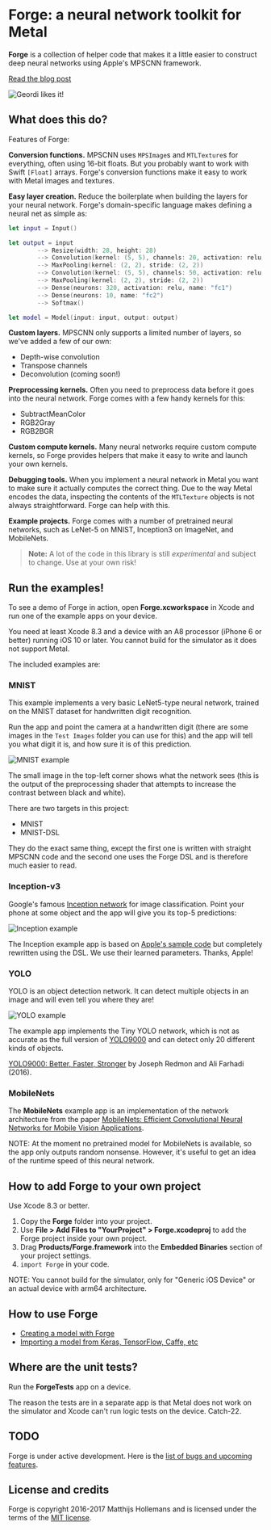# Forge: a neural network toolkit for Metal

**Forge** is a collection of helper code that makes it a little easier to construct deep neural networks using Apple's MPSCNN framework.

[Read the blog post](http://machinethink.net/blog/forge-neural-network-toolkit-for-metal/)

![Geordi likes it!](Geordi.png)

## What does this do?

Features of Forge:

**Conversion functions.** MPSCNN uses `MPSImage`s and `MTLTexture`s for everything, often using 16-bit floats. But you probably want to work with Swift `[Float]` arrays. Forge's conversion functions make it easy to work with Metal images and textures.

**Easy layer creation.** Reduce the boilerplate when building the layers for your neural network. Forge's domain-specific language makes defining a neural net as simple as:

```swift
let input = Input()

let output = input
        --> Resize(width: 28, height: 28)
        --> Convolution(kernel: (5, 5), channels: 20, activation: relu, name: "conv1")
        --> MaxPooling(kernel: (2, 2), stride: (2, 2))
        --> Convolution(kernel: (5, 5), channels: 50, activation: relu, name: "conv2")
        --> MaxPooling(kernel: (2, 2), stride: (2, 2))
        --> Dense(neurons: 320, activation: relu, name: "fc1")
        --> Dense(neurons: 10, name: "fc2")
        --> Softmax()

let model = Model(input: input, output: output)
```

**Custom layers.** MPSCNN only supports a limited number of layers, so we've added a few of our own:

- Depth-wise convolution
- Transpose channels
- Deconvolution (coming soon!)

**Preprocessing kernels.** Often you need to preprocess data before it goes into the neural network. Forge comes with a few handy kernels for this:

- SubtractMeanColor
- RGB2Gray
- RGB2BGR

**Custom compute kernels.** Many neural networks require custom compute kernels, so Forge provides helpers that make it easy to write and launch your own kernels.

**Debugging tools.** When you implement a neural network in Metal you want to make sure it actually computes the correct thing. Due to the way Metal encodes the data, inspecting the contents of the `MTLTexture` objects is not always straightforward. Forge can help with this.

**Example projects.** Forge comes with a number of pretrained neural networks, such as LeNet-5 on MNIST, Inception3 on ImageNet, and MobileNets.

> **Note:** A lot of the code in this library is still *experimental* and subject to change. Use at your own risk!

## Run the examples!

To see a demo of Forge in action, open **Forge.xcworkspace** in Xcode and run one of the example apps on your device.

You need at least Xcode 8.3 and a device with an A8 processor (iPhone 6 or better) running iOS 10 or later. You cannot build for the simulator as it does not support Metal.

The included examples are:

### MNIST

This example implements a very basic LeNet5-type neural network, trained on the MNIST dataset for handwritten digit recognition.

Run the app and point the camera at a handwritten digit (there are some images in the `Test Images` folder you can use for this) and the app will tell you what digit it is, and how sure it is of this prediction.

![MNIST example](Examples/MNIST/MNIST.jpg)

The small image in the top-left corner shows what the network sees (this is the output of the preprocessing shader that attempts to increase the contrast between black and white).

There are two targets in this project: 

- MNIST
- MNIST-DSL

They do the exact same thing, except the first one is written with straight MPSCNN code and the second one uses the Forge DSL and is therefore much easier to read.

### Inception-v3

Google's famous [Inception network](https://arxiv.org/pdf/1512.00567v3.pdf) for image classification. Point your phone at some object and the app will give you its top-5 predictions:

![Inception example](Examples/Inception/Inception.jpg)

The Inception example app is based on [Apple's sample code](https://developer.apple.com/library/content/samplecode/MetalImageRecognition/Introduction/Intro.html) but completely rewritten using the DSL. We use their learned parameters. Thanks, Apple!

### YOLO

YOLO is an object detection network. It can detect multiple objects in an image and will even tell you where they are!

![YOLO example](Examples/YOLO/YOLO.jpg)

The example app implements the Tiny YOLO network, which is not as accurate as the full version of [YOLO9000](https://pjreddie.com/darknet/yolo/) and can detect only 20 different kinds of objects.

[YOLO9000: Better, Faster, Stronger](https://arxiv.org/abs/1612.08242) by Joseph Redmon and Ali Farhadi (2016).

### MobileNets

The **MobileNets** example app is an implementation of the network architecture from the paper [MobileNets: Efficient Convolutional Neural Networks for Mobile Vision Applications](https://arxiv.org/abs/1704.04861v1).

NOTE: At the moment no pretrained model for MobileNets is available, so the app only outputs random nonsense. However, it's useful to get an idea of the runtime speed of this neural network.

## How to add Forge to your own project

Use Xcode 8.3 or better.

1. Copy the **Forge** folder into your project.
2. Use **File > Add Files to "YourProject" > Forge.xcodeproj** to add the Forge project inside your own project.
3. Drag **Products/Forge.framework** into the **Embedded Binaries** section of your project settings.
4. `import Forge` in your code.

NOTE: You cannot build for the simulator, only for "Generic iOS Device" or an actual device with arm64 architecture.

## How to use Forge

- [Creating a model with Forge](Docs/DSL.markdown)
- [Importing a model from Keras, TensorFlow, Caffe, etc](Docs/Importing.markdown)

## Where are the unit tests?

Run the **ForgeTests** app on a device.

The reason the tests are in a separate app is that Metal does not work on the simulator and Xcode can't run logic tests on the device. Catch-22.

## TODO

Forge is under active development. Here is the [list of bugs and upcoming features](Docs/TODO.markdown).

## License and credits

Forge is copyright 2016-2017 Matthijs Hollemans and is licensed under the terms of the [MIT license](LICENSE.txt).
